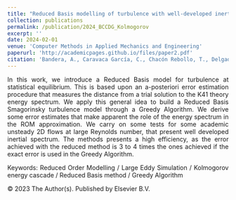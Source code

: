 ```yaml
---
title: "Reduced Basis modelling of turbulence with well-developed inertial range"
collection: publications
permalink: /publication/2024_BCCDG_Kolmogorov
excerpt: ''
date: 2024-02-01
venue: 'Computer Methods in Applied Mechanics and Engineering'
paperurl: 'http://academicpages.github.io/files/paper2.pdf'
citation: 'Bandera, A., Caravaca García, C., Chacón Rebollo, T., Delgado Ávila, E., & Gómez-Mármol, M. (2024). &quot;Reduced Basis modelling of turbulence with well-developed inertial range. &quot; <i>Computer Methods in Applied Mechanics and Engineering</i>, 419, 116683.'
---
```


<div style="text-align: justify">
<p>In this work, we introduce a Reduced Basis model for turbulence at statistical equilibrium. This is based upon an a-posteriori error estimation procedure that measures the distance from a trial solution to the K41 theory energy spectrum. We apply this general idea to build a Reduced Basis Smagorinsky turbulence model through a Greedy Algorithm. We derive some error estimates that make apparent the role of the energy spectrum in the ROM approximation. We carry on some tests for some academic unsteady 2D flows at large Reynolds number, that present well developed inertial spectrum. The methods presents a high efficiency, as the error achieved with the reduced method is 3 to 4 times the ones achieved if the exact error is used in the Greedy Algorithm.</p>

<p>Keywords: Reduced Order Modelling / Large Eddy Simulation / Kolmogorov energy cascade / Reduced Basis method / Greedy Algorithm</p>

<p>© 2023 The Author(s). Published by Elsevier B.V.</p>
</div>
